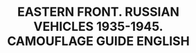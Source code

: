 ---
layout: product
title: "EASTERN FRONT. RUSSIAN VEHICLES 1935-1945. CAMOUFLAGE GUIDE ENGLISH"
price: "2800" 
desc: "Knjiga"
img_path: "/assets/img/A.MIG-6007.jpg"
brand: "AMMO"
available: false
special_offer: false
new: false
soon: false
cat: "090000"
subcat: "090100"
subsubcat: "090101"
sifra: "A.MIG-6007"
popular: false
---